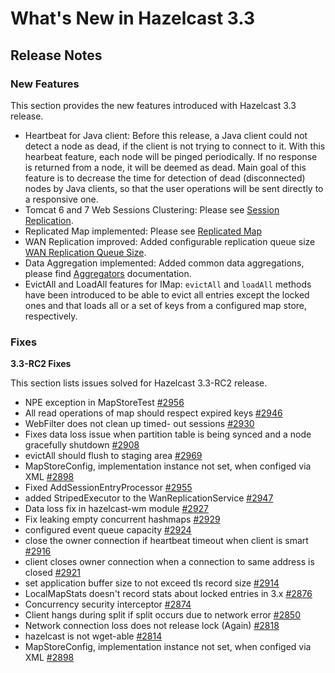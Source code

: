 # What's New in Hazelcast 3.3



## Release Notes

### New Features
This section provides the new features introduced with Hazelcast 3.3 release. 

- Heartbeat for Java client: Before this release, a Java client could not detect a node as dead, if the client is not trying to connect to it. With this hearbeat feature, each node will be pinged periodically. If no response is returned from a node, it will be deemed as dead. Main goal of this feature is to decrease the time for detection of dead (disconnected) nodes by Java clients, so that the user operations will be sent directly to a responsive one.
- Tomcat 6 and 7 Web Sessions Clustering: Please see [Session Replication](#session-replication).
- Replicated Map implemented: Please see [Replicated Map](#replicated-map-beta)
- WAN Replication improved: Added configurable replication queue size [WAN Replication Queue Size](#wan-replication-queue-size).
- Data Aggregation implemented: Added common data aggregations, please find [Aggregators](#aggregators) documentation.
- EvictAll and LoadAll features for IMap: `evictAll` and `loadAll` methods have been introduced to be able to evict all entries except the locked ones and that loads all or a set of keys from a configured map store, respectively.

### Fixes

**3.3-RC2 Fixes**

This section lists issues solved for Hazelcast 3.3-RC2 release.

-	NPE exception in MapStoreTest [#2956](https://github.com/hazelcast/hazelcast/issues/2956)
-	All read operations of map should respect expired keys [#2946](https://github.com/hazelcast/hazelcast/issues/2946)
-	WebFilter does not clean up timed-	out sessions [#2930](https://github.com/hazelcast/hazelcast/issues/2930)
-	Fixes data loss issue when partition table is being synced and a node gracefully shutdown [#2908](https://github.com/hazelcast/hazelcast/issues/2908)
-	evictAll should flush to staging area [#2969](https://github.com/hazelcast/hazelcast/issues/2969)
-	MapStoreConfig, implementation instance not set, when configed via XML [#2898](https://github.com/hazelcast/hazelcast/issues/2898)
-	Fixed AddSessionEntryProcessor [#2955](https://github.com/hazelcast/hazelcast/issues/2955)
-   added StripedExecutor to the WanReplicationService [#2947](https://github.com/hazelcast/hazelcast/issues/2947)
-	Data loss fix in hazelcast-wm module [#2927](https://github.com/hazelcast/hazelcast/issues/2927)
-	Fix leaking empty concurrent hashmaps [#2929](https://github.com/hazelcast/hazelcast/issues/2929)
-	configured event queue capacity [#2924](https://github.com/hazelcast/hazelcast/issues/2924)
-	close the owner connection if heartbeat timeout when client is smart [#2916](https://github.com/hazelcast/hazelcast/issues/2916)
-	client closes owner connection when a connection to same address is closed [#2921](https://github.com/hazelcast/hazelcast/issues/2921)
-	set application buffer size to not exceed tls record size [#2914](https://github.com/hazelcast/hazelcast/issues/2914)
-	LocalMapStats doesn't record stats about locked entries in 3.x [#2876](https://github.com/hazelcast/hazelcast/issues/2876)
-	Concurrency security interceptor [#2874](https://github.com/hazelcast/hazelcast/issues/2874)
-	Client hangs during split if split occurs due to network error [#2850](https://github.com/hazelcast/hazelcast/issues/2850)
-	Network connection loss does not release lock (Again) [#2818](https://github.com/hazelcast/hazelcast/issues/2818)
-	hazelcast is not wget-able [#2814](https://github.com/hazelcast/hazelcast/issues/2814)
-	MapStoreConfig, implementation instance not set, when configed via XML [#2898](https://github.com/hazelcast/hazelcast/issues/2898)










